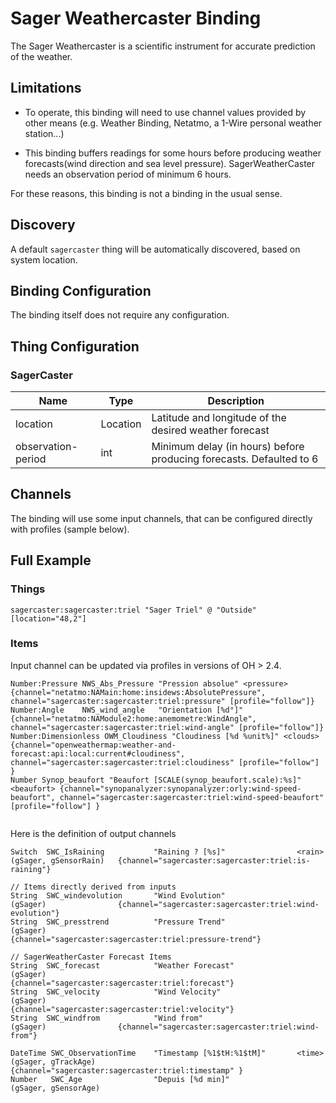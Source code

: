 # Sager Weathercaster Binding

The Sager Weathercaster is a scientific instrument for accurate prediction of the weather. 

## Limitations

* To operate, this binding will need to use channel values provided by other means (e.g. Weather Binding, Netatmo, a 1-Wire personal weather station...)

* This binding buffers readings for some hours before producing weather forecasts(wind direction and sea level pressure). SagerWeatherCaster needs an observation period of minimum 6 hours.

For these reasons, this binding is not a binding in the usual sense.

## Discovery

A default `sagercaster` thing will be automatically discovered, based on system location.

## Binding Configuration

The binding itself does not require any configuration.

## Thing Configuration

### SagerCaster

| Name               | Type     | Description                                                              |
|--------------------|----------|--------------------------------------------------------------------------|
| location           | Location | Latitude and longitude of the desired weather forecast                   |
| observation-period | int      | Minimum delay (in hours) before producing forecasts. Defaulted to 6      |

## Channels

The binding will use some input channels, that can be configured directly with profiles (sample below).

## Full Example

### Things

```
sagercaster:sagercaster:triel "Sager Triel" @ "Outside" [location="48,2"]
```

### Items

Input channel can be updated via profiles in versions of OH > 2.4.

```
Number:Pressure NWS_Abs_Pressure "Pression absolue" <pressure> {channel="netatmo:NAMain:home:insidews:AbsolutePressure", channel="sagercaster:sagercaster:triel:pressure" [profile="follow"]}
Number:Angle	NWS_wind_angle   "Orientation [%d°]" 	{channel="netatmo:NAModule2:home:anemometre:WindAngle", channel="sagercaster:sagercaster:triel:wind-angle" [profile="follow"]}
Number:Dimensionless OWM_Cloudiness "Cloudiness [%d %unit%]" <clouds> {channel="openweathermap:weather-and-forecast:api:local:current#cloudiness", channel="sagercaster:sagercaster:triel:cloudiness" [profile="follow"] }
Number Synop_beaufort "Beaufort [SCALE(synop_beaufort.scale):%s]" <beaufort> {channel="synopanalyzer:synopanalyzer:orly:wind-speed-beaufort", channel="sagercaster:sagercaster:triel:wind-speed-beaufort" [profile="follow"] }
           	
```

Here is the definition of output channels

```
Switch  SWC_IsRaining           "Raining ? [%s]"                <rain>  (gSager, gSensorRain)   {channel="sagercaster:sagercaster:triel:is-raining"}
    
// Items directly derived from inputs
String  SWC_windevolution       "Wind Evolution"                        (gSager)                {channel="sagercaster:sagercaster:triel:wind-evolution"}
String  SWC_presstrend          "Pressure Trend"                        (gSager)                {channel="sagercaster:sagercaster:triel:pressure-trend"}

// SagerWeatherCaster Forecast Items
String  SWC_forecast            "Weather Forecast"                      (gSager)                {channel="sagercaster:sagercaster:triel:forecast"}
String  SWC_velocity            "Wind Velocity"                         (gSager)                {channel="sagercaster:sagercaster:triel:velocity"}
String  SWC_windfrom            "Wind from"                             (gSager)                {channel="sagercaster:sagercaster:triel:wind-from"}
 
DateTime SWC_ObservationTime    "Timestamp [%1$tH:%1$tM]"       <time>  (gSager, gTrackAge)     {channel="sagercaster:sagercaster:triel:timestamp" }
Number   SWC_Age                "Depuis [%d min]"                       (gSager, gSensorAge)
```


